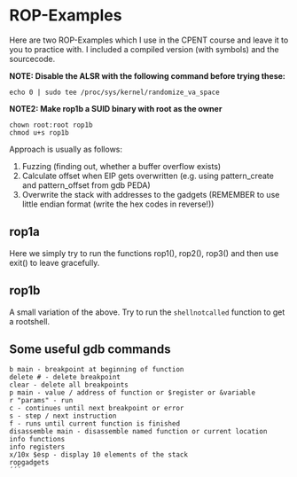 # ROP-Examples
 
Here are two ROP-Examples which I use in the CPENT course and leave it to you to practice with. I included a compiled version (with symbols) and the sourcecode.  

**NOTE: Disable the ALSR with the following command before trying these:**  
```  
echo 0 | sudo tee /proc/sys/kernel/randomize_va_space  
```  

**NOTE2: Make rop1b a SUID binary with root as the owner**  
```  
chown root:root rop1b  
chmod u+s rop1b
```  

Approach is usually as follows:  

1) Fuzzing (finding out, whether a buffer overflow exists)  
2) Calculate offset when EIP gets overwritten (e.g. using pattern_create and pattern_offset from gdb PEDA)  
3) Overwrite the stack with addresses to the gadgets (REMEMBER to use little endian format (write the hex codes in reverse!))  

## rop1a  

Here we simply try to run the functions rop1(), rop2(), rop3() and then use exit() to leave gracefully.

## rop1b  

A small variation of the above. Try to run the `shellnotcalled` function to get a rootshell.  

## Some useful gdb commands

```
b main - breakpoint at beginning of function
delete # - delete breakpoint
clear - delete all breakpoints
p main - value / address of function or $register or &variable
r "params" - run
c - continues until next breakpoint or error
s - step / next instruction
f - runs until current function is finished
disassemble main - disassemble named function or current location
info functions
info registers
x/10x $esp - display 10 elements of the stack
ropgadgets
´´´

